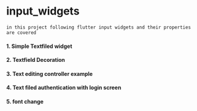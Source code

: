 # input_widgets

`in this project following flutter input widgets and their properties are covered`

#### 1. Simple Textfiled widget
#### 2. Textfield Decoration
#### 3. Text editing controller example
#### 4. Text filed authentication with login screen
#### 5. font change
